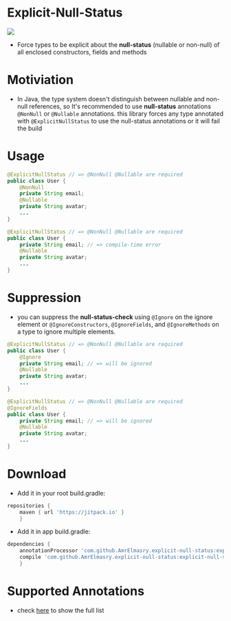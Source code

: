 # Explicit-Null-Status
[![](https://jitpack.io/v/AmrElmasry/explicit-null-status.svg)](https://jitpack.io/#AmrElmasry/explicit-null-status)

- Force types to be explicit about the **null-status** (nullable or non-null) of all enclosed constructors, fields and methods

# Motiviation

- In Java, the type system doesn't distinguish between nullable and non-null references,
so It's recommended to use **null-status** annotations `@NonNull` or `@Nullable` annotations. 
this library forces any type annotated with `@ExplicitNullStatus` to use the null-status annotations or it will fail the build

# Usage 

```java
@ExplicitNullStatus // => @NonNull @Nullable are required 
public class User {
    @NonNull
    private String email;
    @Nullable
    private String avatar;
    ...
}
```

```java
@ExplicitNullStatus // => @NonNull @Nullable are required 
public class User {
    private String email; // => compile-time error 
    @Nullable
    private String avatar;
    ...
}
```
# Suppression

- you can suppress the **null-status-check** using `@Ignore` on the ignore element or `@IgnoreConstructors`, `@IgnoreFields`, and ``@IgnoreMethods`` on a type to ignore multiple elements.

```java
@ExplicitNullStatus // => @NonNull @Nullable are required 
public class User {
    @Ignore
    private String email; // => will be ignored
    @Nullable
    private String avatar;
    ...
}
```

```java
@ExplicitNullStatus // => @NonNull @Nullable are required 
@IgnoreFields
public class User {
    private String email; // => will be ignored
    @Nullable
    private String avatar;
    ...
}
```

# Download

- Add it in your root build.gradle:
```groovy
repositories {
    maven { url 'https://jitpack.io' }
	}
```
- Add it in app build.gradle:
```groovy
dependencies {
    annotationProcessor 'com.github.AmrElmasry.explicit-null-status:explicit-null-status-compiler:1.0.0-beta4'
    compile 'com.github.AmrElmasry.explicit-null-status:explicit-null-status-annotations:1.0.0-beta4'
    }   
```

# Supported Annotations 

- check [here](https://github.com/AmrElmasry/Explicit-Null-Status/blob/master/explicit-null-status-compiler/src/main/java/com/amrelmasry/processorly/SupportedAnnotations.java) to show the full list


